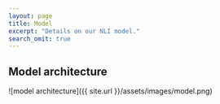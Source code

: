```yaml
---
layout: page
title: Model
excerpt: "Details on our NLI model."
search_omit: true
---
```


## Model architecture

![model architecture]({{ site.url }}/assets/images/model.png)